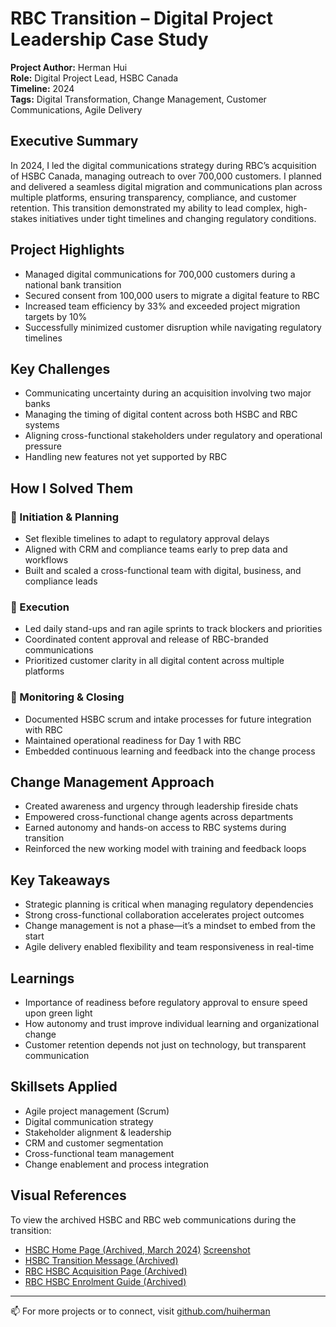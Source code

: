 # RBC Transition – Digital Project Leadership Case Study

**Project Author:** Herman Hui  
**Role:** Digital Project Lead, HSBC Canada  
**Timeline:** 2024  
**Tags:** Digital Transformation, Change Management, Customer Communications, Agile Delivery

## Executive Summary

In 2024, I led the digital communications strategy during RBC’s acquisition of HSBC Canada, managing outreach to over 700,000 customers. I planned and delivered a seamless digital migration and communications plan across multiple platforms, ensuring transparency, compliance, and customer retention. This transition demonstrated my ability to lead complex, high-stakes initiatives under tight timelines and changing regulatory conditions.

## Project Highlights

- Managed digital communications for 700,000 customers during a national bank transition
- Secured consent from 100,000 users to migrate a digital feature to RBC
- Increased team efficiency by 33% and exceeded project migration targets by 10%
- Successfully minimized customer disruption while navigating regulatory timelines

## Key Challenges

- Communicating uncertainty during an acquisition involving two major banks
- Managing the timing of digital content across both HSBC and RBC systems
- Aligning cross-functional stakeholders under regulatory and operational pressure
- Handling new features not yet supported by RBC

## How I Solved Them

### 🔹 Initiation & Planning
- Set flexible timelines to adapt to regulatory approval delays
- Aligned with CRM and compliance teams early to prep data and workflows
- Built and scaled a cross-functional team with digital, business, and compliance leads

### 🔹 Execution
- Led daily stand-ups and ran agile sprints to track blockers and priorities
- Coordinated content approval and release of RBC-branded communications
- Prioritized customer clarity in all digital content across multiple platforms

### 🔹 Monitoring & Closing
- Documented HSBC scrum and intake processes for future integration with RBC
- Maintained operational readiness for Day 1 with RBC
- Embedded continuous learning and feedback into the change process

## Change Management Approach

- Created awareness and urgency through leadership fireside chats
- Empowered cross-functional change agents across departments
- Earned autonomy and hands-on access to RBC systems during transition
- Reinforced the new working model with training and feedback loops

## Key Takeaways

- Strategic planning is critical when managing regulatory dependencies
- Strong cross-functional collaboration accelerates project outcomes
- Change management is not a phase—it’s a mindset to embed from the start
- Agile delivery enabled flexibility and team responsiveness in real-time

## Learnings

- Importance of readiness before regulatory approval to ensure speed upon green light
- How autonomy and trust improve individual learning and organizational change
- Customer retention depends not just on technology, but transparent communication

## Skillsets Applied

- Agile project management (Scrum)
- Digital communication strategy
- Stakeholder alignment & leadership
- CRM and customer segmentation
- Cross-functional team management
- Change enablement and process integration

## Visual References

To view the archived HSBC and RBC web communications during the transition:

- [HSBC Home Page (Archived, March 2024)](https://web.archive.org/web/20240312025653/https://www.hsbc.ca/) [Screenshot](https://github.com/huiherman/rbc-transition-digital-leadership/raw/main/hsbc-homepage-transition.png)
- [HSBC Transition Message (Archived)](https://web.archive.org/web/20240324131700/https://www.about.hsbc.ca/hsbc-in-canada/our-transition-to-royal-bank-of-canada)
- [RBC HSBC Acquisition Page (Archived)](https://web.archive.org/web/20240324131421/https://www.rbc.com/hsbc-canada/)
- [RBC HSBC Enrolment Guide (Archived)](https://web.archive.org/web/20240328170812/https://www.rbc.com/hsbc-canada/enrolment/)

---

📫 For more projects or to connect, visit [github.com/huiherman](https://github.com/huiherman)
